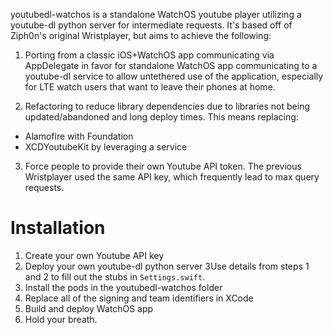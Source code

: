 youtubedl-watchos is a standalone WatchOS youtube player utilizing a youtube-dl python server for intermediate requests. It's based off of Ziph0n's original Wristplayer, but aims to achieve the following:

1. Porting from a classic iOS+WatchOS app communicating via AppDelegate in favor for standalone WatchOS app communicating to a youtube-dl service to allow untethered use of the application, especially for LTE watch users that want to leave their phones at home.

2. Refactoring to reduce library dependencies due to libraries not being updated/abandoned and long deploy times.
This means replacing:
- Alamofire with Foundation
- XCDYoutubeKit by leveraging a service

3. Force people to provide their own Youtube API token. The previous Wristplayer used the same API key, which frequently lead to max query requests.

# Installation

1. Create your own Youtube API key
2. Deploy your own youtube-dl python server
3Use details from steps 1 and 2 to fill out the stubs in `Settings.swift`.
4. Install the pods in the youtubedl-watchos folder
5. Replace all of the signing and team identifiers in XCode
6. Build and deploy WatchOS app
7. Hold your breath.

